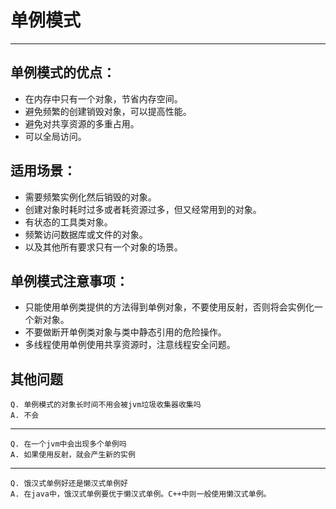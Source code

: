 # 单例模式
---

## 单例模式的优点：
* 在内存中只有一个对象，节省内存空间。
* 避免频繁的创建销毁对象，可以提高性能。
* 避免对共享资源的多重占用。
* 可以全局访问。

## 适用场景：
* 需要频繁实例化然后销毁的对象。
* 创建对象时耗时过多或者耗资源过多，但又经常用到的对象。
* 有状态的工具类对象。
* 频繁访问数据库或文件的对象。
* 以及其他所有要求只有一个对象的场景。

## 单例模式注意事项：
* 只能使用单例类提供的方法得到单例对象，不要使用反射，否则将会实例化一个新对象。
* 不要做断开单例类对象与类中静态引用的危险操作。
* 多线程使用单例使用共享资源时，注意线程安全问题。

## 其他问题
    Q. 单例模式的对象长时间不用会被jvm垃圾收集器收集吗
    A. 不会
---
    Q. 在一个jvm中会出现多个单例吗
    A. 如果使用反射，就会产生新的实例
---
    Q. 饿汉式单例好还是懒汉式单例好
    A. 在java中，饿汉式单例要优于懒汉式单例。C++中则一般使用懒汉式单例。